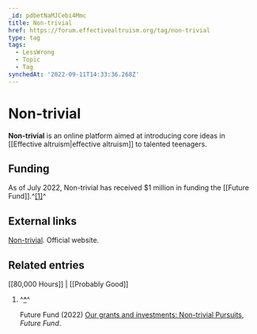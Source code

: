 ```yaml
---
_id: pdbetNaMJCebi4Mmc
title: Non-trivial
href: https://forum.effectivealtruism.org/tag/non-trivial
type: tag
tags:
  - LessWrong
  - Topic
  - Tag
synchedAt: '2022-09-11T14:33:36.268Z'
---
```

# Non-trivial

**Non-trivial** is an online platform aimed at introducing core ideas in [[Effective altruism|effective altruism]] to talented teenagers.

Funding
-------

As of July 2022, Non-trivial has received $1 million in funding the [[Future Fund]].^[\[1\]](#fnic6zprt800r)^

External links
--------------

[Non-trivial](https://non-trivial.org/). Official website.

Related entries
---------------

[[80,000 Hours]] | [[Probably Good]]

1.  ^**[^](#fnrefic6zprt800r)**^
    
    Future Fund (2022) [Our grants and investments: Non-trivial Pursuits](https://ftxfuturefund.org/all-grants/?_organization_name=non-trivial-pursuits), *Future Fund*.